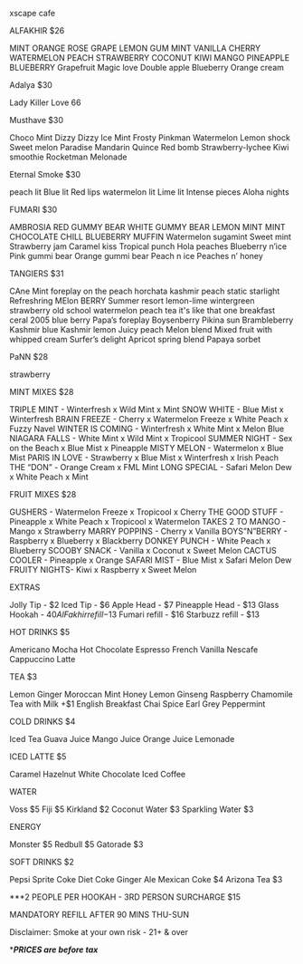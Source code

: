 xscape cafe

ALFAKHIR $26

MINT
ORANGE
ROSE
GRAPE
LEMON
GUM MINT
VANILLA
CHERRY
WATERMELON
PEACH
STRAWBERRY
COCONUT
KIWI
MANGO
PINEAPPLE
BLUEBERRY
Grapefruit
Magic love
Double apple
Blueberry
Orange cream

Adalya $30

Lady Killer
Love 66

Musthave $30

Choco Mint
Dizzy Dizzy
Ice Mint
Frosty
Pinkman
Watermelon
Lemon shock
Sweet melon
Paradise
Mandarin
Quince
Red bomb
Strawberry-lychee
Kiwi smoothie
Rocketman
Melonade

Eternal Smoke $30

peach lit
Blue lit
Red lips
watermelon lit
Lime lit
Intense pieces
Aloha nights

FUMARI $30

AMBROSIA
RED GUMMY BEAR
WHITE GUMMY BEAR
LEMON MINT
MINT CHOCOLATE CHILL
BLUEBERRY MUFFIN
Watermelon sugamint
Sweet mint
Strawberry jam
Caramel kiss
Tropical punch
Hola peaches
Blueberry n’ice
Pink gummi bear
Orange gummi bear
Peach n ice
Peaches n’ honey

TANGIERS $31

CAne Mint
foreplay on the peach
horchata
kashmir peach
static starlight
Refreshring MElon BERRY
Summer resort
lemon-lime
wintergreen
strawberry
old school watermelon
peach tea
it's like that one breakfast ceral
2005 blue berry
Papa’s foreplay
Boysenberry
Pikina sun
Brambleberry
Kashmir blue
Kashmir lemon
Juicy peach
Melon blend
Mixed fruit with whipped cream
Surfer’s delight
Apricot spring blend
Papaya sorbet

PaNN $28

strawberry

MINT MIXES $28

TRIPLE MINT - Winterfresh x Wild Mint x Mint
SNOW WHITE - Blue Mist x Winterfresh
BRAIN FREEZE - Cherry x Watermelon Freeze x White Peach x Fuzzy Navel
WINTER IS COMING - Winterfresh x White Mint x Melon Blue
NIAGARA FALLS - White Mint x Wild Mint x Tropicool
SUMMER NIGHT - Sex on the Beach x Blue Mist x Pineapple
MISTY MELON - Watermelon x Blue Mist
PARIS IN LOVE - Strawberry x Blue Mist x Winterfresh x Irish Peach
THE “DON” - Orange Cream x FML Mint
LONG SPECIAL - Safari Melon Dew x White Peach x Mint

FRUIT MIXES $28

GUSHERS - Watermelon Freeze x Tropicool x Cherry
THE GOOD STUFF - Pineapple x White Peach x Tropicool x Watermelon
TAKES 2 TO MANGO - Mango x Strawberry
MARRY POPPINS - Cherry x Vanilla
BOYS”N”BERRY - Raspberry x Blueberry x Blackberry
DONKEY PUNCH - White Peach x Blueberry
SCOOBY SNACK - Vanilla x Coconut x Sweet Melon
CACTUS COOLER - Pineapple x Orange
SAFARI MIST - Blue Mist x Safari Melon Dew
FRUITY NIGHTS- Kiwi x Raspberry x Sweet Melon

EXTRAS

Jolly Tip - $2
Iced Tip - $6
Apple Head - $7
Pineapple Head - $13
Glass Hookah - $40
AlFakhir refill -$13
Fumari refill - $16
Starbuzz refill - $13

HOT DRINKS $5

Americano
Mocha
Hot Chocolate
Espresso
French Vanilla
Nescafe
Cappuccino
Latte

TEA $3

Lemon Ginger
Moroccan Mint
Honey Lemon Ginseng
Raspberry
Chamomile
Tea with Milk +$1
English Breakfast
Chai Spice
Earl Grey
Peppermint

COLD DRINKS $4

Iced Tea
Guava Juice
Mango Juice
Orange Juice
Lemonade

ICED LATTE $5

Caramel
Hazelnut
White Chocolate
Iced Coffee

WATER

Voss $5
Fiji $5
Kirkland $2
Coconut Water $3
Sparkling Water $3

ENERGY

Monster $5
Redbull $5
Gatorade $3

SOFT DRINKS $2

Pepsi
Sprite
Coke
Diet Coke
Ginger Ale
Mexican Coke $4
Arizona Tea $3

***2 PEOPLE PER HOOKAH - 3RD PERSON SURCHARGE $15

MANDATORY REFILL AFTER 90 MINS THU-SUN

Disclaimer: Smoke at your own risk - 21+ & over

****PRICES are before tax***
